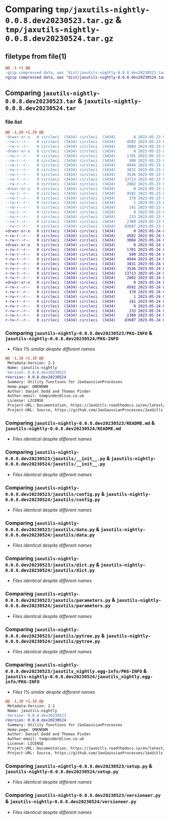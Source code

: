 # Comparing `tmp/jaxutils-nightly-0.0.8.dev20230523.tar.gz` & `tmp/jaxutils-nightly-0.0.8.dev20230524.tar.gz`

## filetype from file(1)

```diff
@@ -1 +1 @@
-gzip compressed data, was "dist/jaxutils-nightly-0.0.8.dev20230523.tar", last modified: Tue May 23 00:06:41 2023, max compression
+gzip compressed data, was "dist/jaxutils-nightly-0.0.8.dev20230524.tar", last modified: Wed May 24 00:06:33 2023, max compression
```

## Comparing `jaxutils-nightly-0.0.8.dev20230523.tar` & `jaxutils-nightly-0.0.8.dev20230524.tar`

### file list

```diff
@@ -1,20 +1,20 @@
-drwxr-xr-x   0 circleci  (3434) circleci  (3434)        0 2023-05-23 00:06:41.804500 jaxutils-nightly-0.0.8.dev20230523/
--rw-r--r--   0 circleci  (3434) circleci  (3434)     4582 2023-05-23 00:06:41.804500 jaxutils-nightly-0.0.8.dev20230523/PKG-INFO
--rw-r--r--   0 circleci  (3434) circleci  (3434)     3004 2023-05-23 00:06:35.000000 jaxutils-nightly-0.0.8.dev20230523/README.md
-drwxr-xr-x   0 circleci  (3434) circleci  (3434)        0 2023-05-23 00:06:41.804500 jaxutils-nightly-0.0.8.dev20230523/jaxutils/
--rw-r--r--   0 circleci  (3434) circleci  (3434)     1701 2023-05-23 00:06:35.000000 jaxutils-nightly-0.0.8.dev20230523/jaxutils/__init__.py
--rw-r--r--   0 circleci  (3434) circleci  (3434)      509 2023-05-23 00:06:41.804500 jaxutils-nightly-0.0.8.dev20230523/jaxutils/_version.py
--rw-r--r--   0 circleci  (3434) circleci  (3434)     4944 2023-05-23 00:06:35.000000 jaxutils-nightly-0.0.8.dev20230523/jaxutils/config.py
--rw-r--r--   0 circleci  (3434) circleci  (3434)     3831 2023-05-23 00:06:35.000000 jaxutils-nightly-0.0.8.dev20230523/jaxutils/data.py
--rw-r--r--   0 circleci  (3434) circleci  (3434)     3536 2023-05-23 00:06:35.000000 jaxutils-nightly-0.0.8.dev20230523/jaxutils/dict.py
--rw-r--r--   0 circleci  (3434) circleci  (3434)    13713 2023-05-23 00:06:35.000000 jaxutils-nightly-0.0.8.dev20230523/jaxutils/parameters.py
--rw-r--r--   0 circleci  (3434) circleci  (3434)     2802 2023-05-23 00:06:35.000000 jaxutils-nightly-0.0.8.dev20230523/jaxutils/pytree.py
-drwxr-xr-x   0 circleci  (3434) circleci  (3434)        0 2023-05-23 00:06:41.804500 jaxutils-nightly-0.0.8.dev20230523/jaxutils_nightly.egg-info/
--rw-r--r--   0 circleci  (3434) circleci  (3434)     4582 2023-05-23 00:06:41.000000 jaxutils-nightly-0.0.8.dev20230523/jaxutils_nightly.egg-info/PKG-INFO
--rw-r--r--   0 circleci  (3434) circleci  (3434)      378 2023-05-23 00:06:41.000000 jaxutils-nightly-0.0.8.dev20230523/jaxutils_nightly.egg-info/SOURCES.txt
--rw-r--r--   0 circleci  (3434) circleci  (3434)        1 2023-05-23 00:06:41.000000 jaxutils-nightly-0.0.8.dev20230523/jaxutils_nightly.egg-info/dependency_links.txt
--rw-r--r--   0 circleci  (3434) circleci  (3434)      141 2023-05-23 00:06:41.000000 jaxutils-nightly-0.0.8.dev20230523/jaxutils_nightly.egg-info/requires.txt
--rw-r--r--   0 circleci  (3434) circleci  (3434)        9 2023-05-23 00:06:41.000000 jaxutils-nightly-0.0.8.dev20230523/jaxutils_nightly.egg-info/top_level.txt
--rw-r--r--   0 circleci  (3434) circleci  (3434)      233 2023-05-23 00:06:41.804500 jaxutils-nightly-0.0.8.dev20230523/setup.cfg
--rw-r--r--   0 circleci  (3434) circleci  (3434)     2389 2023-05-23 00:06:35.000000 jaxutils-nightly-0.0.8.dev20230523/setup.py
--rw-r--r--   0 circleci  (3434) circleci  (3434)    83607 2023-05-23 00:06:35.000000 jaxutils-nightly-0.0.8.dev20230523/versioneer.py
+drwxr-xr-x   0 circleci  (3434) circleci  (3434)        0 2023-05-24 00:06:33.627315 jaxutils-nightly-0.0.8.dev20230524/
+-rw-r--r--   0 circleci  (3434) circleci  (3434)     4582 2023-05-24 00:06:33.627315 jaxutils-nightly-0.0.8.dev20230524/PKG-INFO
+-rw-r--r--   0 circleci  (3434) circleci  (3434)     3004 2023-05-24 00:06:27.000000 jaxutils-nightly-0.0.8.dev20230524/README.md
+drwxr-xr-x   0 circleci  (3434) circleci  (3434)        0 2023-05-24 00:06:33.627315 jaxutils-nightly-0.0.8.dev20230524/jaxutils/
+-rw-r--r--   0 circleci  (3434) circleci  (3434)     1701 2023-05-24 00:06:27.000000 jaxutils-nightly-0.0.8.dev20230524/jaxutils/__init__.py
+-rw-r--r--   0 circleci  (3434) circleci  (3434)      509 2023-05-24 00:06:33.627315 jaxutils-nightly-0.0.8.dev20230524/jaxutils/_version.py
+-rw-r--r--   0 circleci  (3434) circleci  (3434)     4944 2023-05-24 00:06:27.000000 jaxutils-nightly-0.0.8.dev20230524/jaxutils/config.py
+-rw-r--r--   0 circleci  (3434) circleci  (3434)     3831 2023-05-24 00:06:27.000000 jaxutils-nightly-0.0.8.dev20230524/jaxutils/data.py
+-rw-r--r--   0 circleci  (3434) circleci  (3434)     3536 2023-05-24 00:06:27.000000 jaxutils-nightly-0.0.8.dev20230524/jaxutils/dict.py
+-rw-r--r--   0 circleci  (3434) circleci  (3434)    13713 2023-05-24 00:06:27.000000 jaxutils-nightly-0.0.8.dev20230524/jaxutils/parameters.py
+-rw-r--r--   0 circleci  (3434) circleci  (3434)     2802 2023-05-24 00:06:27.000000 jaxutils-nightly-0.0.8.dev20230524/jaxutils/pytree.py
+drwxr-xr-x   0 circleci  (3434) circleci  (3434)        0 2023-05-24 00:06:33.627315 jaxutils-nightly-0.0.8.dev20230524/jaxutils_nightly.egg-info/
+-rw-r--r--   0 circleci  (3434) circleci  (3434)     4582 2023-05-24 00:06:33.000000 jaxutils-nightly-0.0.8.dev20230524/jaxutils_nightly.egg-info/PKG-INFO
+-rw-r--r--   0 circleci  (3434) circleci  (3434)      378 2023-05-24 00:06:33.000000 jaxutils-nightly-0.0.8.dev20230524/jaxutils_nightly.egg-info/SOURCES.txt
+-rw-r--r--   0 circleci  (3434) circleci  (3434)        1 2023-05-24 00:06:33.000000 jaxutils-nightly-0.0.8.dev20230524/jaxutils_nightly.egg-info/dependency_links.txt
+-rw-r--r--   0 circleci  (3434) circleci  (3434)      141 2023-05-24 00:06:33.000000 jaxutils-nightly-0.0.8.dev20230524/jaxutils_nightly.egg-info/requires.txt
+-rw-r--r--   0 circleci  (3434) circleci  (3434)        9 2023-05-24 00:06:33.000000 jaxutils-nightly-0.0.8.dev20230524/jaxutils_nightly.egg-info/top_level.txt
+-rw-r--r--   0 circleci  (3434) circleci  (3434)      233 2023-05-24 00:06:33.627315 jaxutils-nightly-0.0.8.dev20230524/setup.cfg
+-rw-r--r--   0 circleci  (3434) circleci  (3434)     2389 2023-05-24 00:06:27.000000 jaxutils-nightly-0.0.8.dev20230524/setup.py
+-rw-r--r--   0 circleci  (3434) circleci  (3434)    83607 2023-05-24 00:06:27.000000 jaxutils-nightly-0.0.8.dev20230524/versioneer.py
```

### Comparing `jaxutils-nightly-0.0.8.dev20230523/PKG-INFO` & `jaxutils-nightly-0.0.8.dev20230524/PKG-INFO`

 * *Files 1% similar despite different names*

```diff
@@ -1,10 +1,10 @@
 Metadata-Version: 2.1
 Name: jaxutils-nightly
-Version: 0.0.8.dev20230523
+Version: 0.0.8.dev20230524
 Summary: Utility functions for JaxGaussianProcesses
 Home-page: UNKNOWN
 Author: Daniel Dodd and Thomas Pinder
 Author-email: tompinder@live.co.uk
 License: LICENSE
 Project-URL: Documentation, https://JaxUitls.readthedocs.io/en/latest/
 Project-URL: Source, https://github.com/JaxGaussianProcesses/JaxUitls
```

### Comparing `jaxutils-nightly-0.0.8.dev20230523/README.md` & `jaxutils-nightly-0.0.8.dev20230524/README.md`

 * *Files identical despite different names*

### Comparing `jaxutils-nightly-0.0.8.dev20230523/jaxutils/__init__.py` & `jaxutils-nightly-0.0.8.dev20230524/jaxutils/__init__.py`

 * *Files identical despite different names*

### Comparing `jaxutils-nightly-0.0.8.dev20230523/jaxutils/config.py` & `jaxutils-nightly-0.0.8.dev20230524/jaxutils/config.py`

 * *Files identical despite different names*

### Comparing `jaxutils-nightly-0.0.8.dev20230523/jaxutils/data.py` & `jaxutils-nightly-0.0.8.dev20230524/jaxutils/data.py`

 * *Files identical despite different names*

### Comparing `jaxutils-nightly-0.0.8.dev20230523/jaxutils/dict.py` & `jaxutils-nightly-0.0.8.dev20230524/jaxutils/dict.py`

 * *Files identical despite different names*

### Comparing `jaxutils-nightly-0.0.8.dev20230523/jaxutils/parameters.py` & `jaxutils-nightly-0.0.8.dev20230524/jaxutils/parameters.py`

 * *Files identical despite different names*

### Comparing `jaxutils-nightly-0.0.8.dev20230523/jaxutils/pytree.py` & `jaxutils-nightly-0.0.8.dev20230524/jaxutils/pytree.py`

 * *Files identical despite different names*

### Comparing `jaxutils-nightly-0.0.8.dev20230523/jaxutils_nightly.egg-info/PKG-INFO` & `jaxutils-nightly-0.0.8.dev20230524/jaxutils_nightly.egg-info/PKG-INFO`

 * *Files 1% similar despite different names*

```diff
@@ -1,10 +1,10 @@
 Metadata-Version: 2.1
 Name: jaxutils-nightly
-Version: 0.0.8.dev20230523
+Version: 0.0.8.dev20230524
 Summary: Utility functions for JaxGaussianProcesses
 Home-page: UNKNOWN
 Author: Daniel Dodd and Thomas Pinder
 Author-email: tompinder@live.co.uk
 License: LICENSE
 Project-URL: Documentation, https://JaxUitls.readthedocs.io/en/latest/
 Project-URL: Source, https://github.com/JaxGaussianProcesses/JaxUitls
```

### Comparing `jaxutils-nightly-0.0.8.dev20230523/setup.py` & `jaxutils-nightly-0.0.8.dev20230524/setup.py`

 * *Files identical despite different names*

### Comparing `jaxutils-nightly-0.0.8.dev20230523/versioneer.py` & `jaxutils-nightly-0.0.8.dev20230524/versioneer.py`

 * *Files identical despite different names*

